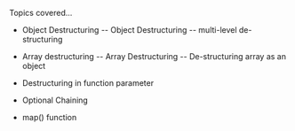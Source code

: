 Topics covered...

- Object Destructuring
  -- Object Destructuring
  -- multi-level de-structuring

- Array destructuring
  -- Array Destructuring
  -- De-structuring array as an object

- Destructuring in function parameter

- Optional Chaining
- map() function
